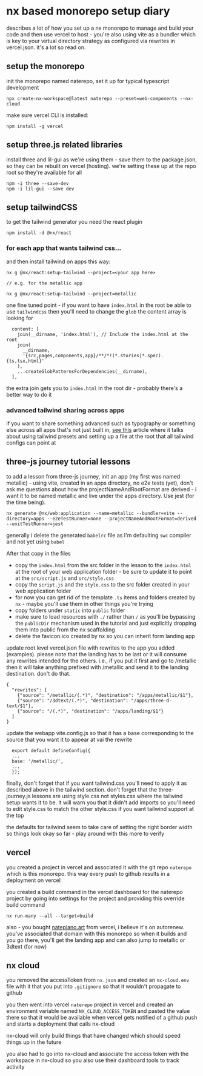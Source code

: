# nx based monorepo setup diary

describes a lot of how you set up a nx monorepo to manage and build your code and then use vercel to host - you're also using vite as a bundler which is key to your virtual directory strategy as configured via rewrites in vercel.json. it's a lot so read on.

## setup the monorepo
init the monorepo named naterepo, set it up for typical typescript development
```
npx create-nx-workspace@latest naterepo --preset=web-components --nx-cloud
```
make sure vercel CLI is installed:
```
npm install -g vercel
```

## setup three.js related libraries

install three and lil-gui as we're using them - save them to the package.json, so they can be rebuilt on vercel (hosting). we're setting these up at the repo root so they're available for all
```
npm -i three --save-dev
npm -i lil-gui --save dev
```

## setup tailwindCSS
to get the tailwind generator you need the react plugin
```
npm install -d @nx/react
```

### for each app that wants tailwind css...

and then install tailwind on apps this way:
```
nx g @nx/react:setup-tailwind --project=<your app here>

// e.g. for the metallic app

nx g @nx/react:setup-tailwind --project=metallic
```
one fine tuned point - if you want to have `index.html` in the root be able to use `tailwindcss` then you'll need to change the `glob` the content array is looking for
```
  content: [
    join(__dirname, 'index.html'), // Include the index.html at the root
    join(
      __dirname,
      '{src,pages,components,app}/**/*!(*.stories|*.spec).{ts,tsx,html}'
    ),
    ...createGlobPatternsForDependencies(__dirname),
  ],
```
the extra join gets you to `index.html` in the root dir - probably there's a better way to do it

### advanced tailwind sharing across apps
if you want to share something advanced such as typography or something else across all apps that's not just built in, [see this](https://blog.nrwl.io/setup-next-js-to-use-tailwind-with-nx-849b7e21d8d0#9dab) article where it talks about using tailwind presets and setting up a file at the root that all tailwind configs can point at

## three-js journey tutorial lessons
to add a lesson from three-js journey, init an app (my first was named metallic) - using vite, created in an apps directory, no e2e tests (yet), don't ask me questions about how the projectNameAndRootFormat are derived - i want it to be named metallic and live under the apps directory. Use jest (for the time being).
```
nx generate @nx/web:application --name=metallic --bundler=vite --directory=apps --e2eTestRunner=none --projectNameAndRootFormat=derived --unitTestRunner=jest
```
generally i delete the generated `babelrc` file as I'm defaulting `swc` compiler and not yet using `babel`

After that copy in the files
- copy the `index.html` from the src folder in the lesson to the `index.html` at the root of your web application folder - be sure to update it to point at the `src/script.js` and `src/style.css `
- copy the `script.js` and the `style.css` to the src folder created in your web application folder
- for now you can get rid of the template `.ts` items and folders created by `nx` - maybe you'll use them in other things you're trying
- copy folders under `static` into `public` folder
- make sure to load resources with `./` rather than `/` as you'll be bypassing the `publicDir` mechanism used in the tutorial and just explicitly dropping them into public from the nx scaffolding 
- delete the favicon.ico created by nx so you can inherit form landing app

update root level vercel.json file with rewrites to the app you added (examples). please note that the landing has to be last or it will consume any rewrites intended for the others. i.e., if you put it first and go to /metallic then it will take anything prefixed with /metallic and send it to the landing destination.  don't do that.
```
{
  "rewrites": [
    {"source": "/metallic/(.*)", "destination": "/apps/metallic/$1"},
    {"source": "/3dtext/(.*)", "destination": "/apps/three-d-text/$1"},
    {"source": "/(.*)", "destination": "/apps/landing/$1"}
  ]
}

```
update the webapp vite.config.js so that it has a base corresponding to the source that you want it to appear at vai the rewrite

```
  export default defineConfig({
  ...
  base: '/metallic/',
  ...
  });
```

finally, don't forget that if you want tailwind.css you'll need to apply it as described above in the tailwind section. don't forget that the three-journey.js lessons are using style.css not styles.css where the tailwind setup wants it to be.  it will warn you that it didn't add imports so you'll need to edit style.css to match the other style.css if you want tailwind support at the top

the defaults for tailwind seem to take care of setting the right border width so things look okay so far - play around with this more to verify

## vercel
you created a project in vercel and associated it with the git repo `naterepo` which is this monorepo. this way every push to github results in a deployment on vercel

you created a build command in the vercel dashboard for the naterepo project by going into settings for the project and providing this override build command

```
nx run-many --all --target=build
```

also - you bought [natepiano.art](https://natepiano.art)  from vercel, i believe it's on autorenew. you've associated that domain with this monorepo so when it builds and you go there, you'll get the landing app and can also jump to metallic or 3dtext (for now)

## nx cloud
you removed the accessToken from `nx.json` and created an `nx-cloud.env` file with it that you put into `.gitignore` so that it wouldn't propagate to github

you then went into vercel `naterepo` project in vercel and created an environment variable named `NX_CLOUD_ACCESS_TOKEN` and pasted the value there so that it would be available when vercel gets notified of a github push and starts a deployment that calls nx-cloud

nx-cloud will only build things that have changed which should speed things up in the future

you also had to go into nx-cloud and associate the access token with the workspace in nx-cloud so you also use their dashboard tools to track activity
